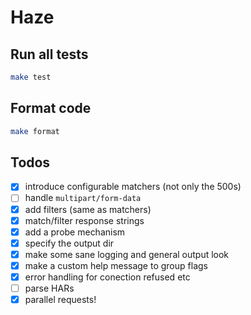 # Haze

## Run all tests

```bash
make test
```

## Format code

```bash
make format
```

## Todos
- [x] introduce configurable matchers (not only the 500s)
- [ ] handle `multipart/form-data`
- [x] add filters (same as matchers)
- [x] match/filter response strings
- [x] add a probe mechanism
- [x] specify the output dir
- [x] make some sane logging and general output look
- [x] make a custom help message to group flags 
- [x] error handling for conection refused etc
- [ ] parse HARs
- [x] parallel requests!
